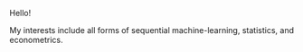 Hello!

My interests include all forms of sequential machine-learning, statistics, and econometrics.



<!---
Nachtel2/Nachtel2 is a ✨ special ✨ repository because its `README.md` (this file) appears on your GitHub profile.
You can click the Preview link to take a look at your changes.
--->
